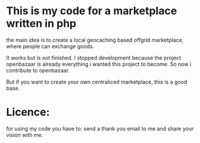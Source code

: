 # This is my code for a marketplace written in php

the main idea is to create a local geocaching based offgrid marketplace, where people can exchange goods.

It works but is not finished. I stopped development because the project openbazaar is already everything i wanted this project to become. So now i contribute to openbazaar.

But if you want to create your own centraliced marketplace, this is a good base.


# Licence:

for using my code you have to:
send a thank you email to me and share your vision with me.
